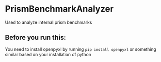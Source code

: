 # PrismBenchmarkAnalyzer
Used to analyze internal prism benchmarks

## Before you run this:
You need to install openpyxl by running `pip install openpyxl` or something similar based on your installation of python
